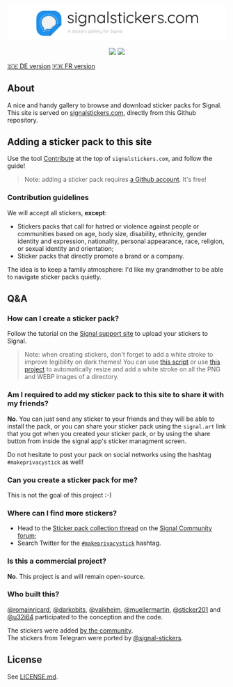 <a href="#top" id="top">
  <img src=".github/header_signalstickers_en.png" style="max-width: 100%;"></<img>
</a>

<p align="center">
  <a href="https://travis-ci.com/signalstickers/signalstickers"><img src="https://travis-ci.com/signalstickers/signalstickers.svg?branch=master"></a>
  <a href="https://github.com/signalstickers/signalstickers/graphs/contributors"><img src="https://img.shields.io/github/contributors/signalstickers/signalstickers"></a>
</p>


[🇩🇪 DE version](README.de.md) [🇫🇷 FR version](README.fr.md) 


## About
A nice and handy gallery to browse and download sticker packs for Signal.  
This site is served on [signalstickers.com](https://signalstickers.com),
directly from this Github repository.

## Adding a sticker pack to this site
Use the tool [Contribute](https://signalstickers.com/contribute) at the top of
`signalstickers.com`, and follow the guide!

> Note: adding a sticker pack requires [a Github account](https://github.com/join).
> It's free!

### Contribution guidelines
We will accept all stickers, **except**:
+ Stickers packs that call for hatred or violence against people or communities
  based on age, body size, disability, ethnicity, gender identity and
  expression, nationality, personal appearance, race, religion, or sexual
  identity and orientation;
+ Sticker packs that directly promote a brand or a company.

The idea is to keep a family atmosphere: I'd like my grandmother to be able to
navigate sticker packs quietly.  

## Q&A

### How can I create a sticker pack?
Follow the tutorial on the [Signal support site](https://support.signal.org/hc/en-us/articles/360031836512-Stickers#h_c2a0a45b-862f-4d12-9ab1-d9a6844062ca)
to upload your stickers to Signal.

> Note: when creating stickers, don't forget to add a white stroke to improve
> legibility on dark themes! You can use [this script](https://gist.github.com/ondondil/4b8564b404696b3255253b467b413de9#gistcomment-3118471)
> or use [this project](https://framagit.org/luc/stickerify-for-signal)
> to automatically resize and add a white stroke on all the PNG and WEBP images
> of a directory.

### Am I required to add my sticker pack to this site to share it with my friends?
**No**. You can just send any sticker to your friends and they will be able to
install the pack, or you can share your sticker pack using the `signal.art` link
that you got when you created your sticker pack, or by using the share button
from inside the signal app's sticker managment screen.

Do not hesitate to post your pack on social networks using the hashtag
`#makeprivacystick` as well!

### Can you create a sticker pack for me?
This is not the goal of this project :-)

### Where can I find more stickers?
- Head to the [Sticker pack collection
  thread](https://community.signalusers.org/t/sticker-pack-collection-thread-makeprivacystick/10650)
  on the [Signal Community forum](https://community.signalusers.org);
- Search Twitter for the
  [`#makeprivacystick`](https://twitter.com/hashtag/makeprivacystick) hashtag.

### Is this a commercial project?
**No**. This project is and will remain open-source.


### Who built this?
[@romainricard](https://github.com/romainricard),
[@darkobits](https://github.com/darkobits),
[@valkheim](https://github.com/valkheim),
[@muellermartin](https://github.com/muellermartin),
[@sticker201](https://github.com/sticker201) and
[@u32i64](https://github.com/u32i64) participated to the conception and the
code.

The stickers were added [by the community](https://github.com/signalstickers/signalstickers/graphs/contributors).  
The stickers from Telegram were ported by [@signal-stickers](https://github.com/signal-stickers).

## License
See [LICENSE.md](LICENSE.md).
